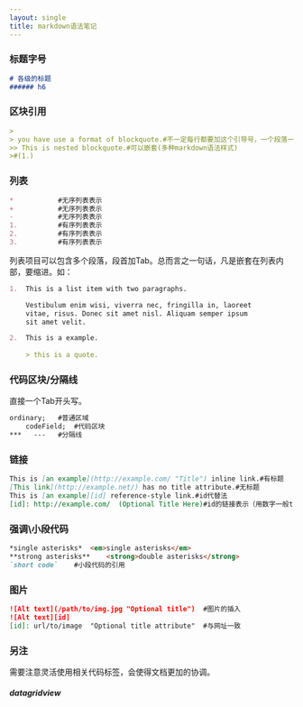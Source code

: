 ```yaml
---
layout: single
title: markdown语法笔记
---
```


### 标题字号 
```markdown
# 各级的标题
###### h6
```

### 区块引用

```markdown
> 
> you have use a format of blockquote.#不一定每行都要加这个引导号，一个段落一个也行
>> This is nested blockquote.#可以嵌套(多种markdown语法样式)
>#(1.)
```

### 列表

```markdown
*			#无序列表表示
+			#无序列表表示
-			#无序列表表示
1.			#有序列表表示
2.			#有序列表表示
3.			#有序列表表示
```

列表项目可以包含多个段落，段首加Tab。总而言之一句话，凡是嵌套在列表内部，要缩进。如：

```markdown
1.  This is a list item with two paragraphs. 

    Vestibulum enim wisi, viverra nec, fringilla in, laoreet
    vitae, risus. Donec sit amet nisl. Aliquam semper ipsum
    sit amet velit.

2.  This is a example.
	
	> this is a quote.
```

### 代码区块/分隔线

直接一个Tab开头写。

```markdown
ordinary;	#普通区域
	codeField;	#代码区块
***   --- 	#分隔线
```

### 链接

```markdown
This is [an example](http://example.com/ "Title") inline link.#有标题
[This link](http://example.net/) has no title attribute.#无标题
This is [an example][id] reference-style link.#id代替法
[id]: http://example.com/  (Optional Title Here)#id的链接表示（用数字一般title要写）
```

### 强调\小段代码

```markdown
*single asterisks*	<em>single asterisks</em>
**strong asterisks**	<strong>double asterisks</strong>
`short code`	#小段代码的引用
```

### 图片

```markdown
![Alt text](/path/to/img.jpg "Optional title")	#图片的插入
![Alt text][id]
[id]: url/to/image  "Optional title attribute"	#与网址一致
```

### 另注

需要注意灵活使用<html>相关代码标签，会使得文档更加的协调。

##### datagridview


